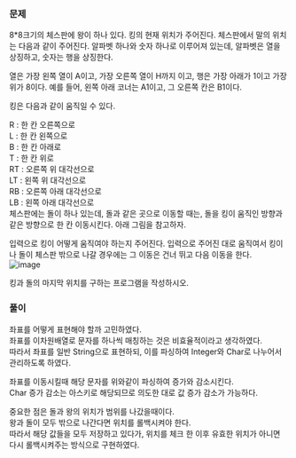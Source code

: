### 문제

8*8크기의 체스판에 왕이 하나 있다. 킹의 현재 위치가 주어진다. 체스판에서 말의 위치는 다음과 같이 주어진다. 알파벳 하나와 숫자 하나로 이루어져 있는데, 알파벳은 열을 상징하고, 숫자는 행을 상징한다.    
 
열은 가장 왼쪽 열이 A이고, 가장 오른쪽 열이 H까지 이고, 행은 가장 아래가 1이고 가장 위가 8이다. 예를 들어, 왼쪽 아래 코너는 A1이고, 그 오른쪽 칸은 B1이다.   
 
킹은 다음과 같이 움직일 수 있다.   

R : 한 칸 오른쪽으로   
L : 한 칸 왼쪽으로   
B : 한 칸 아래로   
T : 한 칸 위로  
RT : 오른쪽 위 대각선으로   
LT : 왼쪽 위 대각선으로   
RB : 오른쪽 아래 대각선으로   
LB : 왼쪽 아래 대각선으로   
체스판에는 돌이 하나 있는데, 돌과 같은 곳으로 이동할 때는, 돌을 킹이 움직인 방향과 같은 방향으로 한 칸 이동시킨다. 아래 그림을 참고하자.   



입력으로 킹이 어떻게 움직여야 하는지 주어진다. 입력으로 주어진 대로 움직여서 킹이나 돌이 체스판 밖으로 나갈 경우에는 그 이동은 건너 뛰고 다음 이동을 한다.   
![image](https://github.com/Win-9/Algorism/assets/80390524/8daf4a14-bbef-4a68-af0a-f1307e889660)   



킹과 돌의 마지막 위치를 구하는 프로그램을 작성하시오.   


### 풀이

좌표를 어떻게 표현해야 할까 고민하였다.   
좌표를 이차원배열로 문자를 하나씩 매칭하는 것은 비효율적이라고 생각하였다.   
따라서 좌표를 일반 String으로 표현하되, 이를 파싱하여 Integer와 Char로 나누어서 관리하도록 하였다.   

좌표를 이동시킬때 해당 문자를 위와같이 파싱하여 증가와 감소시킨다.   
Char 증가 감소는 아스키로 해당되므로 의도한 대로 값 증가 감소가 가능하다.   

중요한 점은 돌과 왕의 위치가 범위를 나갔을때이다.   
왕과 돌이 모두 밖으로 나간다면 위치를 롤백시켜야 한다.   
따라서 해당 값들을 모두 저장하고 있다가, 위치를 체크 한 이후 유효한 위치가 아니면 다시 롤백시켜주는 방식으로 구현하였다.
